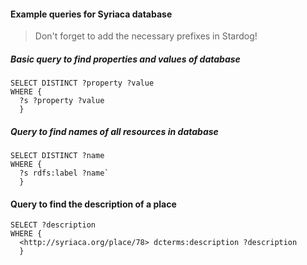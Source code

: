 #### Example queries for Syriaca database

> Don't forget to add the necessary prefixes in Stardog!

##### Basic query to find properties and values of database

```
SELECT DISTINCT ?property ?value
WHERE {
  ?s ?property ?value
  }
```


##### Query to find names of all resources in database

```
SELECT DISTINCT ?name
WHERE {
  ?s rdfs:label ?name`
  }
```

#### Query to find the description of a place

```
SELECT ?description
WHERE {
  <http://syriaca.org/place/78> dcterms:description ?description
  }
```

